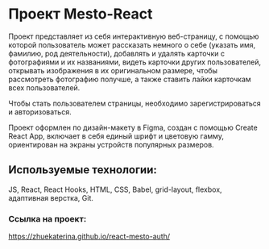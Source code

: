 # Проект Mesto-React

Проект представляет из себя интерактивную веб-страницу, с помощью которой пользователь может рассказать немного о себе (указать имя, фамилию, род деятельности), добавлять и удалять карточки с фотографиями и их названиями, видеть карточки других пользователей, открывать изображения в их оригинальном размере, чтобы рассмотреть фотографию получше, а также ставить лайки карточкам всех пользователей. 

Чтобы стать пользователем страницы, необходимо зарегистрироваться и авторизоваться.

Проект оформлен по дизайн-макету в Figma, создан с помощью Create React App, включает в себя единый шрифт и цветовую гамму, ориентирован на экраны устройств популярных размеров.

## Используемые технологии: 
JS, React, React Hooks, HTML, CSS, Babel, grid-layout, flexbox, адаптивная верстка, Git.

### Ссылка на проект:
https://zhuekaterina.github.io/react-mesto-auth/